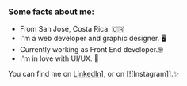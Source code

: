 ### Some facts about me: 
- From San José, Costa Rica. 🇨🇷
- I'm a web developer and graphic designer. 🖥️ 
- Currently working as Front End developer.🤓
- I'm in love with UI/UX. 🎨

You can find me on [LinkedIn][1]], or on [![Instagram]].✨

[1]: https://www.linkedin.com/in/mfbolanosc/
[2]: https://www.instagram.com/mbolanosc/



